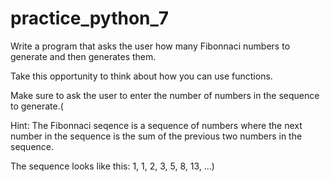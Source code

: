 # practice_python_7

Write a program that asks the user how many Fibonnaci numbers to generate and then generates them.

Take this opportunity to think about how you can use functions. 

Make sure to ask the user to enter the number of numbers in the sequence to generate.(

Hint: The Fibonnaci seqence is a sequence of numbers where the next number in the sequence is the sum of the previous two numbers in the sequence.

The sequence looks like this: 1, 1, 2, 3, 5, 8, 13, …)
